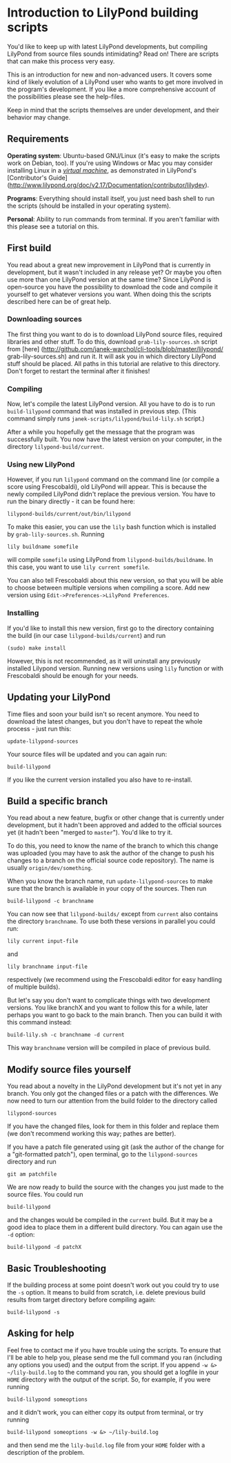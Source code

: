 Introduction to LilyPond building scripts
=========================================

You'd like to keep up with latest LilyPond developments, but
compiling LilyPond from source files sounds intimidating?
Read on! There are scripts that can make this process very easy.

This is an introduction for new and non-advanced users. It covers
some kind of likely evolution of a LilyPond user who wants to
get more involved in the program's development. If you like a
more comprehensive account of the possibilities please see the
help-files.

Keep in mind that the scripts themselves are under development,
and their behavior may change.


Requirements
------------

**Operating system**:
Ubuntu-based GNU/Linux (it's easy to make the scripts work on Debian, too).
If you're using Windows or Mac you may consider installing Linux
in a [_virtual machine_](http://en.wikipedia.org/wiki/Virtual_machine),
as demonstrated in LilyPond's [Contributor's Guide]
(http://www.lilypond.org/doc/v2.17/Documentation/contributor/lilydev).

**Programs**: Everything should install itself, you just need bash
shell to run the scripts (should be installed in your operating system).

**Personal**: Ability to run commands from terminal. If you aren't
familiar with this please see a tutorial on this.


First build
-----------

You read about a great new improvement in LilyPond that is
currently in development, but it wasn't included in any release
yet?  Or maybe you often use more than one LilyPond version at
the same time?  Since LilyPond is open-source you have the
possibility to download the code and compile it yourself to get
whatever versions you want.  When doing this the scripts
described here can be of great help.

### Downloading sources

The first thing you want to do is to download LilyPond source files,
required libraries and other stuff.
To do this, download `grab-lily-sources.sh` script from [here]
(http://github.com/janek-warchol/cli-tools/blob/master/lilypond/
grab-lily-sources.sh) and run it.
It will ask you in which directory LilyPond stuff should be placed.
All paths in this tutorial are relative to this directory.
Don't forget to restart the terminal after it finishes!

### Compiling

Now, let's compile the latest LilyPond version. All you have to do
is to run `build-lilypond` command that was installed in previous step.
(This command simply runs `janek-scripts/lilypond/build-lily.sh` script.)

After a while you hopefully get the message that the program was
successfully built. You now have the latest version on your
computer, in the directory `lilypond-build/current`.

### Using new LilyPond

However, if you run `lilypond` command on the command line (or compile
a score using Frescobaldi), old LilyPond will appear.  This is because
the newly compiled LilyPond didn't replace the previous version.
You have to run the binary directly - it can be found here:

    lilypond-builds/current/out/bin/lilypond

To make this easier, you can use the `lily` bash function which is
installed by `grab-lily-sources.sh`.  Running

    lily buildname somefile

will compile `somefile` using LilyPond from `lilypond-builds/buildname`.
In this case, you want to use `lily current somefile`.

You can also tell Frescobaldi about this new version, so that you
will be able to choose between multiple versions when compiling a score.
Add new version using `Edit->Preferences->LilyPond Preferences`.

### Installing

If you'd like to install this new version, first go to the directory
containing the build (in our case `lilypond-builds/current`) and run

    (sudo) make install

However, this is not recommended, as it will uninstall any previously
installed Lilypond version.  Running new versions using `lily` function
or with Frescobaldi should be enough for your needs.


Updating your LilyPond
----------------------

Time flies and soon your build isn't so recent anymore. You need
to download the latest changes, but you don't have to repeat the
whole process - just run this:

    update-lilypond-sources

Your source files will be updated and you can again run:

    build-lilypond

If you like the current version installed you also have to
re-install.


Build a specific branch
-----------------------

You read about a new feature, bugfix or other change that is currently
under development, but it hadn't been approved and added to the official
sources yet (it hadn't been "merged to `master`").  You'd like to try it.

To do this, you need to know the name of the branch to which this change
was uploaded (you may have to ask the author of the change to push his
changes to a branch on the official source code repository). The name
is usually `origin/dev/something`.

When you know the branch name, run `update-lilypond-sources` to make
sure that the branch is available in your copy of the sources. Then run

    build-lilypond -c branchname

You can now see that `lilypond-builds/` except from `current` also
contains the directory `branchname`. To use both these versions in
parallel you could run:

    lily current input-file

and

    lily branchname input-file

respectively (we recommend using the Frescobaldi editor for easy
handling of multiple builds).

But let's say you don't want to complicate things with two
development versions. You like branchX and you want to follow
this for a while, later perhaps you want to go back to the main
branch. Then you can build it with this command instead:

    build-lily.sh -c branchname -d current

This way `branchname` version will be compiled in place of previous
build.


Modify source files yourself
----------------------------

You read about a novelty in the LilyPond development but it's not
yet in any branch. You only got the changed files or a patch with
the differences. We now need to turn our attention from the build
folder to the directory called

    lilypond-sources

If you have the changed files, look for them in this folder and
replace them (we don't recommend working this way; pathes are better).

If you have a patch file generated using git (ask the author of
the change for a "git-formatted patch"), open terminal, go to the
`lilypond-sources` directory and run

    git am patchfile

We are now ready to build the source with the changes you just
made to the source files. You could run

    build-lilypond

and the changes would be compiled in the `current` build. But it
may be a good idea to place them in a different build directory.
You can again use the `-d` option:

    build-lilypond -d patchX


Basic Troubleshooting
---------------------

If the building process at some point doesn't work out you could
try to use the `-s` option. It means to build from scratch, i.e.
delete previous build results from target directory before
compiling again:

    build-lilypond -s


Asking for help
---------------

Feel free to contact me if you have trouble using the scripts.
To ensure that I'll be able to help you, please send me the full
command you ran (including any options you used) and the output
from the script.  If you append `-w &> ~/lily-build.log` to the
command you ran, you should get a logfile in your `HOME` directory
with the output of the script.  So, for example, if you were running

    build-lilypond someoptions

and it didn't work, you can either copy its output from terminal,
or try running

    build-lilypond someoptions -w &> ~/lily-build.log

and then send me the `lily-build.log` file from your `HOME` folder
with a description of the problem.
